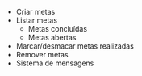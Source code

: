 - Criar metas
- Listar metas
    - Metas concluídas
    - Metas abertas 
- Marcar/desmacar metas realizadas
- Remover metas 
- Sistema de mensagens